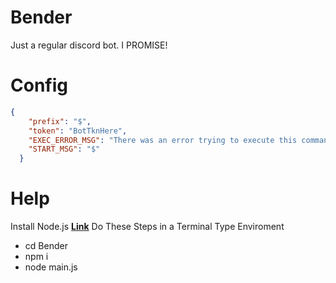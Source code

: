 # Bender

 Just a regular discord bot. I PROMISE!

# Config

```json
{
    "prefix": "$",
    "token": "BotTknHere",
    "EXEC_ERROR_MSG": "There was an error trying to execute this command!",
    "START_MSG": "$"
  }
```

# Help

Install Node.js **[Link](https://nodejs.org/en/download/)**
Do These Steps in a Terminal Type Enviroment
- cd Bender
- npm i
- node main.js
